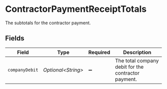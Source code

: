 # ContractorPaymentReceiptTotals

The subtotals for the contractor payment.


## Fields

| Field                                               | Type                                                | Required                                            | Description                                         |
| --------------------------------------------------- | --------------------------------------------------- | --------------------------------------------------- | --------------------------------------------------- |
| `companyDebit`                                      | *Optional\<String>*                                 | :heavy_minus_sign:                                  | The total company debit for the contractor payment. |